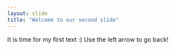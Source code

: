 ```yaml
---
layout: slide
title: "Welcome to our second slide"
---
```

It is time for my first text :)
Use the left arrow to go back!
